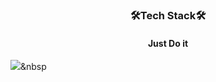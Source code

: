 <h3 align='center'>🛠Tech Stack🛠</h3>

<h4 align='center'>Just Do it</h4>

<img src="https://img.shields.io/badge/Python-3766AB?style=flat-square&logo=Python&logoColor=white"/></a>&nbsp 
